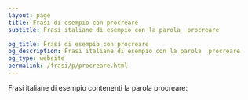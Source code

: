 ```yaml
---
layout: page
title: Frasi di esempio con procreare 
subtitle: Frasi italiane di esempio con la parola  procreare

og_title: Frasi di esempio con procreare 
og_description: Frasi italiane di esempio con la parola  procreare
og_type: website
permalink: /frasi/p/procreare.html
---
```


Frasi italiane di esempio contenenti la parola procreare:


